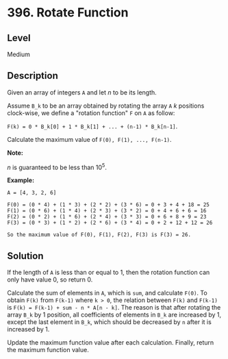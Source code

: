 # 396. Rotate Function
## Level
Medium

## Description
Given an array of integers `A` and let *n* to be its length.

Assume `B_k` to be an array obtained by rotating the array `A` *k* positions clock-wise, we define a "rotation function" `F` on `A` as follow:

`F(k) = 0 * B_k[0] + 1 * B_k[1] + ... + (n-1) * B_k[n-1]`.

Calculate the maximum value of `F(0), F(1), ..., F(n-1)`.

**Note:**

*n* is guaranteed to be less than 10<sup>5</sup>.

**Example:**
```
A = [4, 3, 2, 6]

F(0) = (0 * 4) + (1 * 3) + (2 * 2) + (3 * 6) = 0 + 3 + 4 + 18 = 25
F(1) = (0 * 6) + (1 * 4) + (2 * 3) + (3 * 2) = 0 + 4 + 6 + 6 = 16
F(2) = (0 * 2) + (1 * 6) + (2 * 4) + (3 * 3) = 0 + 6 + 8 + 9 = 23
F(3) = (0 * 3) + (1 * 2) + (2 * 6) + (3 * 4) = 0 + 2 + 12 + 12 = 26

So the maximum value of F(0), F(1), F(2), F(3) is F(3) = 26.
```

## Solution
If the length of `A` is less than or equal to 1, then the rotation function can only have value 0, so return 0.

Calculate the sum of elements in `A`, which is `sum`, and calculate `F(0)`. To obtain `F(k)` from `F(k-1)` where `k > 0`, the relation between `F(k)` and `F(k-1)` is `F(k) = F(k-1) + sum - n * A[n - k]`. The reason is that after rotating the array `B_k` by 1 position, all coefficients of elements in `B_k` are increased by 1, except the last element in `B_k`, which should be decreased by `n` after it is increased by 1.

Update the maximum function value after each calculation. Finally, return the maximum function value.
